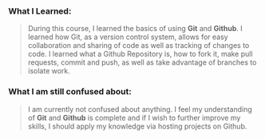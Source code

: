 ### What I Learned:
> During this course, I learned the basics of using **Git** and **Github**. I learned how Git, as a version control system, allows for easy collaboration and sharing of code as well as tracking of changes to code. I learned what a Github Repository is, how to fork it, make pull requests, commit and push, as well as take advantage of branches to isolate work.
### What I am still confused about:
> I am currently not confused about anything. I feel my understanding of **Git** and **Github** is complete and if I wish to further improve my skills, I should apply my knowledge via hosting projects on Github. 
